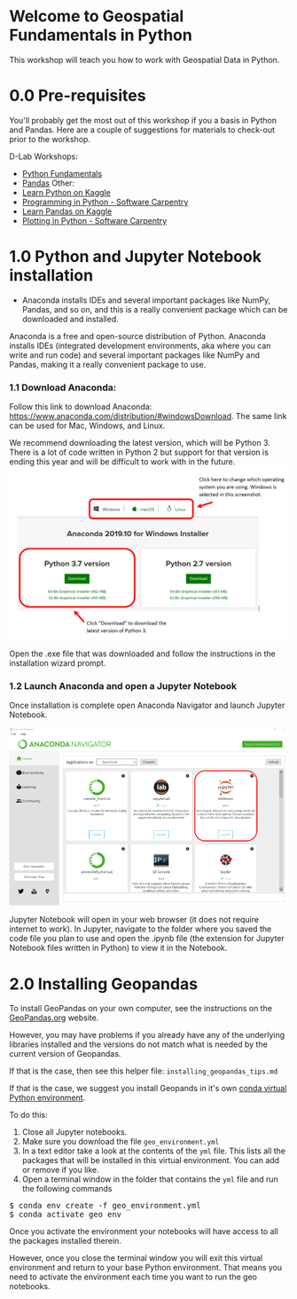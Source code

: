 # Welcome to Geospatial Fundamentals in Python

This workshop will teach you how to work with Geospatial Data in Python. 

# 0.0 Pre-requisites
You'll probably get the most out of this workshop if you a basis in Python and Pandas. Here are a couple of suggestions for materials to check-out prior to the workshop.

D-Lab Workshops:
 - [Python Fundamentals](https://github.com/dlab-berkeley/python-fundamentals)
 - [Pandas](https://github.com/dlab-berkeley/introduction-to-pandas)
Other:
 - [Learn Python on Kaggle](https://www.kaggle.com/learn/python)
 - [Programming in Python - Software Carpentry](http://swcarpentry.github.io/python-novice-inflammation/)
 - [Learn Pandas on Kaggle](https://www.kaggle.com/learn/pandas)
 - [Plotting in Python - Software Carpentry](http://swcarpentry.github.io/python-novice-gapminder/)


# 1.0 Python and Jupyter Notebook installation 
* Anaconda installs IDEs and several important packages like NumPy, Pandas, and so on, and this is a really convenient package which can be downloaded and installed.

Anaconda is a free and open-source distribution of Python. Anaconda installs IDEs (integrated development environments, aka where you can write and run code) and several important packages like NumPy and Pandas, making it a really convenient package to use.

### 1.1 Download Anaconda:
Follow this link to download Anaconda: https://www.anaconda.com/distribution/#windowsDownload. The same link can be used for Mac, Windows, and Linux. 

We recommend downloading the latest version, which will be Python 3. There is a lot of code written in Python 2 but support for that version is ending this year and will be difficult to work with in the future.
<img src="../assets/images/anaconda_download_instructions.png" width="650">
    
Open the .exe file that was downloaded and follow the instructions in the installation wizard prompt.

### 1.2 Launch Anaconda and open a Jupyter Notebook

Once installation is complete open Anaconda Navigator and launch Jupyter Notebook. 

<img src="../assets/images/anaconda_navigator_launch.png" width="650">

Jupyter Notebook will open in your web browser (it does not require internet to work). In Jupyter, navigate to the folder where you saved the code file you plan to use and open the .ipynb file (the extension for Jupyter Notebook files written in Python) to view it in the Notebook.

# 2.0 Installing Geopandas

To install GeoPandas on your own computer, see the instructions on the [GeoPandas.org](https://geopandas.org) website.

However, you may have problems if you already have any of the underlying libraries installed and the versions do not match what is needed by the current version of Geopandas.  

If that is the case, then see this helper file: `installing_geopandas_tips.md`

If that is the case, we suggest you install Geopands in it's own [conda virtual Python environment](https://docs.conda.io/projects/conda/en/latest/user-guide/tasks/manage-environments.html).

To do this:

1. Close all Jupyter notebooks.
2. Make sure you download the file `geo_environment.yml`
3. In a text editor take a look at the contents of the `yml` file. This lists all the packages that will be installed in this virtual environment. You can add or remove if you like.
3. Open a terminal window in the folder that contains the `yml` file and run the following commands

<pre>
$ conda env create -f geo_environment.yml
$ conda activate geo_env 
</pre>

Once you activate the environment your notebooks will have access to all the packages installed therein.

However, once you close the terminal window you will exit this virtual environment and return to your base Python environment. That means you need to activate the environment each time you want to run the geo notebooks.

